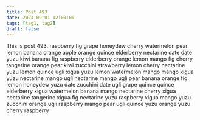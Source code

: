 ```yaml
---
title: Post 493
date: 2024-09-01 12:00:00
tags: [tag1, tag2]
draft: false
---
```

This is post 493.
raspberry
fig
grape
honeydew
cherry
watermelon
pear
lemon
banana
orange
apple
orange
quince
elderberry
nectarine
date
date
yuzu
kiwi
banana
fig
raspberry
elderberry
orange
lemon
mango
fig
cherry
tangerine
orange
pear
kiwi
zucchini
strawberry
lemon
cherry
nectarine
yuzu
lemon
quince
ugli
xigua
yuzu
lemon
watermelon
mango
mango
xigua
yuzu
nectarine
mango
ugli
nectarine
mango
ugli
pear
banana
orange
fig
lemon
honeydew
yuzu
date
zucchini
date
ugli
grape
quince
quince
elderberry
xigua
watermelon
banana
mango
nectarine
cherry
xigua
nectarine
tangerine
xigua
fig
nectarine
yuzu
raspberry
xigua
mango
yuzu
zucchini
orange
ugli
raspberry
mango
pear
ugli
quince
yuzu
orange
yuzu
cherry
raspberry
